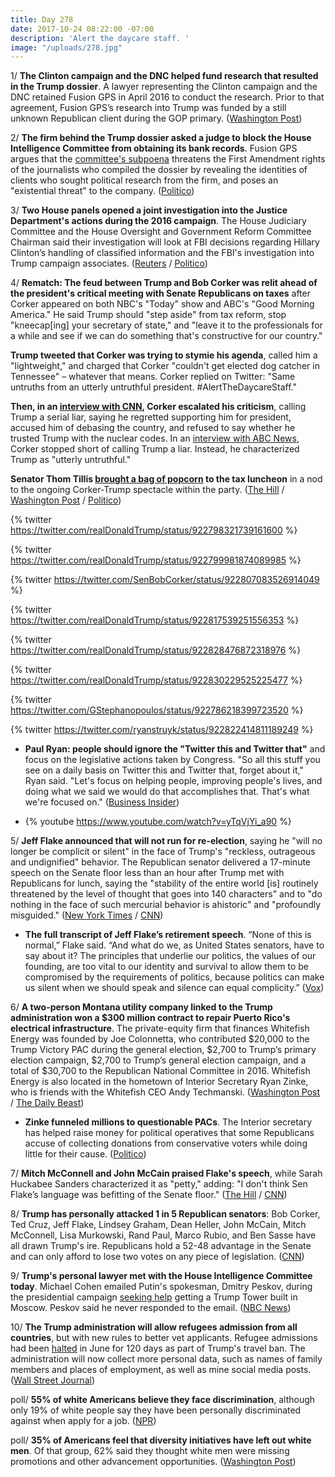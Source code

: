 ```yaml
---
title: Day 278
date: 2017-10-24 08:22:00 -07:00
description: 'Alert the daycare staff. '
image: "/uploads/278.jpg"
---
```


1/ **The Clinton campaign and the DNC helped fund research that resulted in the Trump dossier**. A lawyer representing the Clinton campaign and the DNC retained Fusion GPS in April 2016 to conduct the research. Prior to that agreement, Fusion GPS’s research into Trump was funded by a still unknown Republican client during the GOP primary. ([Washington Post](https://www.washingtonpost.com/world/national-security/clinton-campaign-dnc-paid-for-research-that-led-to-russia-dossier/2017/10/24/226fabf0-b8e4-11e7-a908-a3470754bbb9_story.html))

2/ **The firm behind the Trump dossier asked a judge to block the House Intelligence Committee from obtaining its bank records**. Fusion GPS argues that the [committee's subpoena](https://whatthefuckjusthappenedtoday.com/2017/10/16/day-270/#10-the-firm-behind-the-trump-dossier) threatens the First Amendment rights of the journalists who compiled the dossier by revealing the identities of clients who sought political research from the firm, and poses an "existential threat" to the company. ([Politico](http://www.politico.com/story/2017/10/24/trump-dossier-russia-investigations-senate-house-244108))

3/ **Two House panels opened a joint investigation into the Justice Department's actions during the 2016 campaign**. The House Judiciary Committee and the House Oversight and Government Reform Committee Chairman said their investigation will look at FBI decisions regarding Hillary Clinton’s handling of classified information and the FBI's investigation into Trump campaign associates. ([Reuters](https://www.reuters.com/article/us-usa-congress-clinton/u-s-house-panels-open-probe-into-justice-department-action-during-2016-campaign-idUSKBN1CT29A) / [Politico](http://www.politico.com/story/2017/10/24/house-gop-opens-probe-into-dojs-2016-investigations-244109))

4/ **Rematch: The feud between Trump and Bob Corker was relit ahead of the president's critical meeting with Senate Republicans on taxes** after Corker appeared on both NBC's "Today" show and ABC's "Good Morning America." He said Trump should "step aside" from tax reform, stop "kneecap\[ing\] your secretary of state," and "leave it to the professionals for a while and see if we can do something that's constructive for our country."

**Trump tweeted that Corker was trying to stymie his agenda**, called him a "lightweight," and charged that Corker "couldn't get  elected dog catcher in Tennessee" – whatever that means. Corker replied on Twitter: "Same untruths from an utterly untruthful president. #AlertTheDaycareStaff."

**Then, in an [interview with CNN](http://www.cnn.com/2017/10/24/politics/corker-trump-photo-op-tax-plan/index.html), Corker escalated his criticism**, calling Trump a serial liar, saying he regretted supporting him for president, accused him of debasing the country, and refused to say whether he trusted Trump with the nuclear codes. In an [interview with ABC News](http://abcnews.go.com/Politics/republican-sen-bob-corker-trump-leave-professionals/story?id=50675996), Corker stopped short of calling Trump a liar. Instead, he characterized Trump as "utterly untruthful."

**Senator Thom Tillis [brought a bag of popcorn](https://www.nbcnews.com/politics/white-house/trump-s-lunch-senators-was-only-normal-part-day-n813871) to the tax luncheon** in a nod to the ongoing Corker-Trump spectacle within the party. ([The Hill](http://thehill.com/homenews/senate/356841-trump-corker-feud-reignites-hours-before-critical-meeting) / [Washington Post](https://www.washingtonpost.com/news/the-fix/wp/2017/10/24/bob-corkers-plea-to-trump-just-stop-talking/) / [Politico](http://www.politico.com/story/2017/10/24/trump-attack-bob-corker-tax-reform-244102))

{% twitter https://twitter.com/realDonaldTrump/status/922798321739161600 %}

{% twitter https://twitter.com/realDonaldTrump/status/922799981874089985 %}

{% twitter https://twitter.com/SenBobCorker/status/922807083526914049 %}

{% twitter https://twitter.com/realDonaldTrump/status/922817539251556353 %}

{% twitter https://twitter.com/realDonaldTrump/status/922828476872318976 %}

{% twitter https://twitter.com/realDonaldTrump/status/922830229525225477 %}

{% twitter https://twitter.com/GStephanopoulos/status/922786218399723520 %}

{% twitter https://twitter.com/ryanstruyk/status/922822414811189249 %}

* **Paul Ryan: people should ignore the "Twitter this and Twitter that"** and focus on the legislative actions taken by Congress. "So all this stuff you see on a daily basis on Twitter this and Twitter that, forget about it," Ryan said. "Let's focus on helping people, improving people's lives, and doing what we said we would do that accomplishes that. That's what we're focused on." ([Business Insider](http://www.businessinsider.com/paul-ryan-trump-corker-twitter-tweets-2017-10))

* {% youtube https://www.youtube.com/watch?v=yTqVjYi_a90 %}

5/ **Jeff Flake announced that will not run for re-election**, saying he "will no longer be complicit or silent" in the face of Trump's "reckless, outrageous and undignified" behavior. The Republican senator delivered a 17-minute speech on the Senate floor less than an hour after Trump met with Republicans for lunch, saying the "stability of the entire world \[is\] routinely threatened by the level of thought that goes into 140 characters" and to "do nothing in the face of such mercurial behavior is ahistoric" and "profoundly misguided." ([New York Times](https://www.nytimes.com/2017/10/24/us/politics/jeff-flake-arizona.html) / [CNN](http://www.cnn.com/2017/10/24/politics/jeff-flake-retirement-arizona/index.html))

* **The full transcript of Jeff Flake’s retirement speech**. “None of this is normal,” Flake said. “And what do we, as United States senators, have to say about it? The principles that underlie our politics, the values of our founding, are too vital to our identity and survival to allow them to be compromised by the requirements of politics, because politics can make us silent when we should speak and silence can equal complicity.” ([Vox](https://www.vox.com/2017/10/24/16537284/full-transcript-flake-retirement-speech))

6/ **A two-person Montana utility company linked to the Trump administration won a $300 million contract to repair Puerto Rico's electrical infrastructure**. The private-equity firm that finances Whitefish Energy was founded by Joe Colonnetta, who contributed $20,000 to the Trump Victory PAC during the general election, $2,700 to Trump’s primary election campaign, $2,700 to Trump’s general election campaign, and a total of $30,700 to the Republican National Committee in 2016. Whitefish Energy is also located in the hometown of Interior Secretary Ryan Zinke, who is friends with the Whitefish CEO Andy Techmanski. ([Washington Post](https://www.washingtonpost.com/national/small-montana-firm-lands-puerto-ricos-biggest-contract-to-get-the-power-back-on/2017/10/23/31cccc3e-b4d6-11e7-9e58-e6288544af98_story.html) / [The Daily Beast](https://www.thedailybeast.com/dollar300m-puerto-rico-recovery-contract-awarded-to-tiny-utility-company-linked-to-major-trump-donor))

* **Zinke funneled millions to questionable PACs**. The Interior secretary has helped raise money for political operatives that some Republicans accuse of collecting donations from conservative voters while doing little for their cause. ([Politico](http://www.politico.com/story/2017/10/24/zinke-fundraisers-republican-operatives-244094))

7/ **Mitch McConnell and John McCain praised Flake's speech**, while Sarah Huckabee Sanders characterized it as "petty," adding: "I don't think Sen Flake’s language was befitting of the Senate floor." ([The Hill](http://thehill.com/homenews/senate/356934-mcconnell-mccain-praise-flake-after-blistering-anti-trump-retirement-speech) / [CNN](http://www.cnn.com/2017/10/24/politics/white-house-jeff-flake-reaction/index.html))

8/ **Trump has personally attacked 1 in 5 Republican senators**: Bob Corker, Ted Cruz, Jeff Flake, Lindsey Graham, Dean Heller, John McCain, Mitch McConnell, Lisa Murkowski, Rand Paul, Marco Rubio, and Ben Sasse have all drawn Trump's ire. Republicans hold a 52-48 advantage in the Senate and can only afford to lose two votes on any piece of legislation. ([CNN](http://www.cnn.com/2017/10/24/politics/trump-gop-senators-corker/index.html))

9/ **Trump's personal lawyer met with the House Intelligence Committee today**. Michael Cohen emailed Putin's spokesman, Dmitry Peskov, during the presidential campaign [seeking help](https://whatthefuckjusthappenedtoday.com/2017/08/30/day-223/#4-the-kremlin-confirmed-that-trump%E2%80%99s) getting a Trump Tower built in Moscow. Peskov said he never responded to the email. ([NBC News](https://www.nbcnews.com/politics/politics-news/trump-lawyer-michael-cohen-appear-house-intel-panel-tuesday-n813521))

10/ **The Trump administration will allow refugees admission from all countries**, but with new rules  to better vet applicants. Refugee admissions had been [halted](https://whatthefuckjusthappenedtoday.com/2017/09/12/day-236/#2-a-supreme-court-justice-temporaril) in June for 120 days as part of Trump's travel ban. The administration will now collect more personal data, such as names of family members and places of employment, as well as mine social media posts. ([Wall Street Journal](https://www.wsj.com/articles/u-s-to-allow-refugees-from-all-countries-but-with-new-rules-1508837580))

poll/ **55% of white Americans believe they face discrimination**, although only 19% of white people say they have been personally discriminated against when apply for a job. ([NPR](http://www.npr.org/2017/10/24/559604836/majority-of-white-americans-think-theyre-discriminated-against))

poll/ **35% of Americans feel that diversity initiatives have left out white men**. Of that group, 62% said they thought white men were missing promotions and other advancement opportunities. ([Washington Post](https://www.washingtonpost.com/news/wonk/wp/2017/10/16/white-men-rule-the-business-world-they-still-feel-left-out-at-work/))